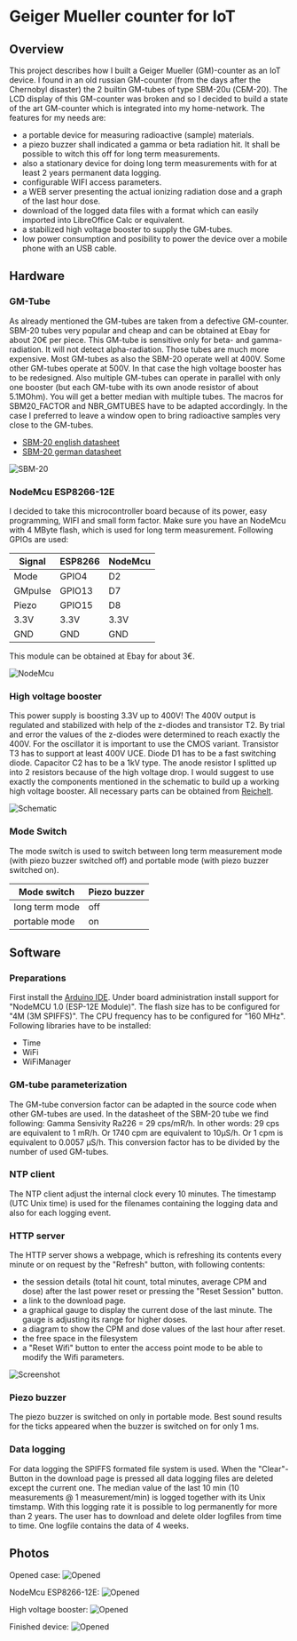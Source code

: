 # Geiger Mueller counter for IoT

## Overview

This project describes how I built a Geiger Mueller (GM)-counter as an IoT device. I found in an old russian GM-counter (from the days after the Chernobyl disaster) the 2 builtin GM-tubes of type SBM-20u (СБМ-20). The LCD display of this GM-counter was broken and so I decided to build a state of the art GM-counter which is integrated into my home-network. The features for my needs are:
* a portable device for measuring radioactive (sample) materials.
* a piezo buzzer shall indicated a gamma or beta radiation hit. It shall be possible to witch this off for long term measurements.
* also a stationary device for doing long term measurements with for at least 2 years permanent data logging.
* configurable WIFI access parameters.
* a WEB server presenting the actual ionizing radiation dose and a graph of the last hour dose.
* download of the logged data files with a format which can easily imported into LibreOffice Calc or equivalent.
* a stabilized high voltage booster to supply the GM-tubes.
* low power consumption and posibility to power the device over a mobile phone with an USB cable.

## Hardware

### GM-Tube

As already mentioned the GM-tubes are taken from a defective GM-counter. SBM-20 tubes very popular and cheap and can be obtained at Ebay for about 20€ per piece. This GM-tube is sensitive only for beta- and gamma-radiation. It will not detect alpha-radiation. Those tubes are much more expensive. Most GM-tubes as also the SBM-20 operate well at 400V. Some other GM-tubes operate at 500V. In that case the high voltage booster has to be redesigned. Also multiple GM-tubes can operate in parallel with only one booster (but each GM-tube with its own anode resistor of about 5.1MOhm). You will get a better median with multiple tubes. The macros for SBM20_FACTOR and NBR_GMTUBES have to be adapted accordingly. In the case I preferred to leave a window open to bring radioactive samples very close to the GM-tubes.

* [SBM-20 english datasheet](/datasheets/SBM-20_ENG.pdf)
* [SBM-20 german datasheet](/datasheets/SBM-20_GER.pdf)

![SBM-20](/hardware/SBM-20_STS-5.jpg) 

### NodeMcu ESP8266-12E

I decided to take this microcontroller board because of its power, easy programming, WIFI and small form factor. Make sure you have an NodeMcu with 4 MByte flash, which is used for long term measurement. Following GPIOs are used:

  Signal  | ESP8266 | NodeMcu
  --------|---------|--------
  Mode    | GPIO4   | D2
  GMpulse | GPIO13  | D7
  Piezo   | GPIO15  | D8
  3.3V    | 3.3V    | 3.3V
  GND     | GND     | GND
  
This module can be obtained at Ebay for about 3€.  
  
![NodeMcu](/hardware/NodeMcu_ESP8266_12E.png)  
  
### High voltage booster

This power supply is boosting 3.3V up to 400V! The 400V output is regulated and stabilized with help of the z-diodes and transistor T2. By trial and error the values of the z-diodes were determined to reach exactly the 400V. For the oscillator it is important to use the CMOS variant. Transistor T3 has to support at least 400V UCE. Diode D1 has to be a fast switching diode. Capacitor C2 has to be a 1kV type. The anode resistor I splitted up into 2 resistors because of the high voltage drop. I would suggest to use exactly the components mentioned in the schematic to build up a working high voltage booster. All necessary parts can be obtained from [Reichelt](https://www.reichelt.de/).

![Schematic](/hardware/400V_Booster.png)

### Mode Switch

The mode switch is used to switch between long term measurement mode (with piezo buzzer switched off) and portable mode (with piezo buzzer switched on).

  Mode switch    | Piezo buzzer
  ---------------|-------------
  long term mode | off
  portable mode  | on

## Software

### Preparations

First install the [Arduino IDE](https://www.arduino.cc/en/main/software). Under board administration install support for "NodeMCU 1.0 (ESP-12E Module)". The flash size has to be configured for "4M (3M SPIFFS)". The CPU frequency has to be configured for "160 MHz". Following libraries have to be installed:

* Time
* WiFi
* WiFiManager

### GM-tube parameterization

The GM-tube conversion factor can be adapted in the source code when other GM-tubes are used. In the datasheet of the SBM-20 tube we find following: Gamma Sensivity Ra226 = 29 cps/mR/h. In other words: 29 cps are equivalent to 1 mR/h. Or 1740 cpm are equivalent to 10μS/h. Or 1 cpm is equivalent to 0.0057 μS/h. This conversion factor has to be divided by the number of used GM-tubes.

### NTP client

The NTP client adjust the internal clock every 10 minutes. The timestamp (UTC Unix time) is used for the filenames containing the logging data and also for each logging event.

### HTTP server

The HTTP server shows a webpage, which is refreshing its contents every minute or on request by the "Refresh" button, with following contents:

* the session details (total hit count, total minutes, average CPM and dose) after the last power reset or pressing the "Reset Session" button.
* a link to the download page.
* a graphical gauge to display the current dose of the last minute. The gauge is adjusting its range for higher doses.
* a diagram to show the CPM and dose values of the last hour after reset.
* the free space in the filesystem
* a "Reset Wifi" button to enter the access point mode to be able to modify the Wifi parameters.

![Screenshot](/photos/screenshot.png)

### Piezo buzzer

The piezo buzzer is switched on only in portable mode. Best sound results for the ticks appeared when the buzzer is switched on for only 1 ms.

### Data logging

For data logging the SPIFFS formated file system is used. When the "Clear"-Button in the download page is pressed all data logging files are deleted except the current one. The median value of the last 10 min (10 measurements @ 1 measurement/min) is logged together with its Unix timstamp. With this logging rate it is possible to log permanently for more than 2 years. The user has to download and delete older logfiles from time to time. One logfile contains the data of 4 weeks.

## Photos

Opened case:
![Opened](/photos/opened.jpg)

NodeMcu ESP8266-12E:
![Opened](/photos/esp8266.jpg)

High voltage booster:
![Opened](/photos/highvoltage.jpg)

Finished device:
![Opened](/photos/finished.jpg)
